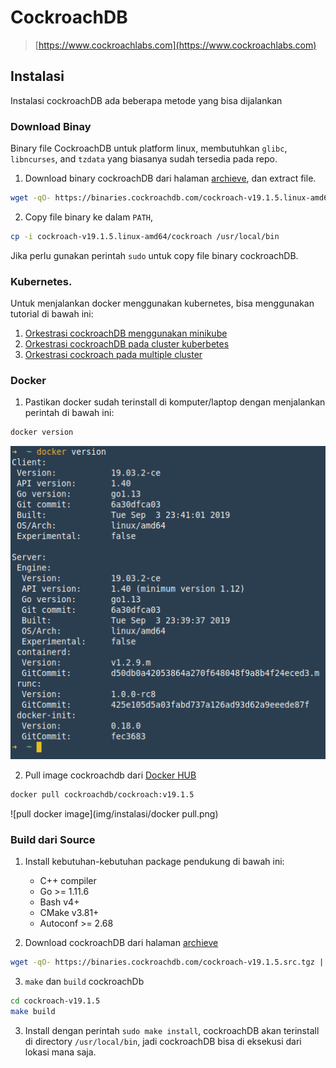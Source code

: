 # CockroachDB

> [https://www.cockroachlabs.com](https://www.cockroachlabs.com)

## Instalasi

Instalasi cockroachDB ada beberapa metode yang bisa dijalankan

### Download Binay

Binary file CockroachDB untuk platform linux, membutuhkan `glibc`, `libncurses`, and `tzdata` yang biasanya sudah tersedia pada repo.

1. Download binary cockroachDB dari halaman [archieve](https://binaries.cockroachdb.com/cockroach-v19.1.5.linux-amd64.tgz), dan extract file.

```bash
wget -qO- https://binaries.cockroachdb.com/cockroach-v19.1.5.linux-amd64.tgz | tar  xvz
```

2. Copy file binary ke dalam `PATH`,

```bash
cp -i cockroach-v19.1.5.linux-amd64/cockroach /usr/local/bin
```

Jika perlu gunakan perintah `sudo` untuk copy file binary cockroachDB.

### Kubernetes.

Untuk menjalankan docker menggunakan kubernetes, bisa menggunakan tutorial di bawah ini:

1. [Orkestrasi cockroachDB menggunakan minikube](https://www.cockroachlabs.com/docs/stable/orchestrate-a-local-cluster-with-kubernetes.html)
2. [Orkestrasi cockroachDB pada cluster kuberbetes](https://www.cockroachlabs.com/docs/stable/orchestrate-cockroachdb-with-kubernetes.html)
3. [Orkestrasi cockroach pada multiple cluster](https://www.cockroachlabs.com/docs/stable/orchestrate-cockroachdb-with-kubernetes-multi-cluster.html)

### Docker

1. Pastikan docker sudah terinstall di komputer/laptop dengan menjalankan perintah di bawah ini:

```bash
docker version
```

![docker version](img/instalasi/docker-version.png)

2. Pull image cockroachdb dari [Docker HUB](https://hub.docker.com/r/cockroachdb/cockroach/)

```bash
docker pull cockroachdb/cockroach:v19.1.5
```

![pull docker image](img/instalasi/docker pull.png)

### Build dari Source

1. Install kebutuhan-kebutuhan package pendukung di bawah ini:
    - C++ compiler
    - Go >= 1.11.6
    - Bash v4+
    - CMake v3.81+
    - Autoconf >= 2.68

2. Download cockroachDB dari halaman [archieve](https://binaries.cockroachdb.com/cockroach-v19.1.5.src.tgz)

```bash
wget -qO- https://binaries.cockroachdb.com/cockroach-v19.1.5.src.tgz | tar  xvz
```

3. `make` dan `build` cockroachDb

```bash
cd cockroach-v19.1.5
make build
```

3. Install dengan perintah `sudo make install`, cockroachDB akan terinstall di directory `/usr/local/bin`, jadi cockroachDB bisa di eksekusi dari lokasi mana saja.
